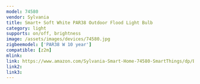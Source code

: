 ```yaml
---
model: 74580
vendor: Sylvania
title: Smart+ Soft White PAR38 Outdoor Flood Light Bulb
category: light
supports: on/off, brightness
image: /assets/images/devices/74580.jpg
zigbeemodel: ['PAR38 W 10 year']
compatible: [z2m]
mlink: 
link: https://www.amazon.com/Sylvania-Smart-Home-74580-SmartThings/dp/B071L2DM4J
link2: 
link3: 
---
```

